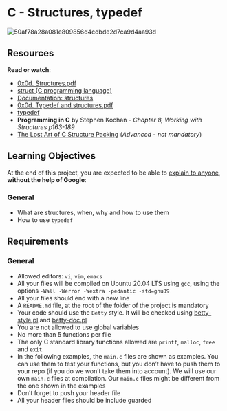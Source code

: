 # C - Structures, typedef

![50af78a28a081e809856d4cdbde2d7ca9d4aa93d](https://user-images.githubusercontent.com/90220978/155236213-f7538b78-003b-46e9-a94a-69ac2a3e57fe.jpg)

<h2>Resources</h2>

<p><strong>Read or watch</strong>:</p>

<ul>
<li><a href="/rltoken/Rc1JAo6IS9HkELfLUylh2g" title="0x0d. Structures.pdf" target="_blank">0x0d. Structures.pdf</a></li>
<li><a href="/rltoken/sF_gQY2e9CP95XbgWQkduA" title="struct (C programming language)" target="_blank">struct (C programming language)</a> </li>
<li><a href="/rltoken/7VySR2oMyxk7VMR8LLOvZA" title="Documentation: structures" target="_blank">Documentation: structures</a> </li>
<li><a href="/rltoken/kef9P9qRh_co4dxwHU8QGA" title="0x0d. Typedef and structures.pdf" target="_blank">0x0d. Typedef and structures.pdf</a></li>
<li><a href="/rltoken/-vbMNPFrIA5PcVs4RiWr4g" title="typedef" target="_blank">typedef</a> </li>
<li><strong>Programming in C</strong> by Stephen Kochan - <em>Chapter 8, Working with Structures p163-189</em></li>
<li><a href="/rltoken/92gDeb3TtzgLDpzo9DXfZg" title="The Lost Art of C Structure Packing" target="_blank">The Lost Art of C Structure Packing</a> (<em>Advanced - not mandatory</em>)</li>
</ul>

<h2>Learning Objectives</h2>

<p>At the end of this project, you are expected to be able to <a href="/rltoken/SJC6PvFo2vSFZW0M7u-caw" title="explain to anyone" target="_blank">explain to anyone</a>, <strong>without the help of Google</strong>:</p>

<h3>General</h3>

<ul>
<li>What are structures, when, why and how to use them</li>
<li>How to use <code>typedef</code></li>
</ul>

<h2>Requirements</h2>

<h3>General</h3>

<ul>
<li>Allowed editors: <code>vi</code>, <code>vim</code>, <code>emacs</code></li>
<li>All your files will be compiled on Ubuntu 20.04 LTS using <code>gcc</code>, using the options <code>-Wall -Werror -Wextra -pedantic -std=gnu89</code></li>
<li>All your files should end with a new line</li>
<li>A <code>README.md</code> file, at the root of the folder of the project is mandatory</li>
<li>Your code should use the <code>Betty</code> style. It will be checked using <a href="https://github.com/holbertonschool/Betty/blob/master/betty-style.pl" title="betty-style.pl" target="_blank">betty-style.pl</a> and <a href="https://github.com/holbertonschool/Betty/blob/master/betty-doc.pl" title="betty-doc.pl" target="_blank">betty-doc.pl</a></li>
<li>You are not allowed to use global variables</li>
<li>No more than 5 functions per file</li>
<li>The only C standard library functions allowed are <code>printf</code>, <code>malloc</code>, <code>free</code> and <code>exit</code>. </li>
<li>In the following examples, the <code>main.c</code> files are shown as examples. You can use them to test your functions, but you don’t have to push them to your repo (if you do we won’t take them into account). We will use our own <code>main.c</code> files at compilation. Our <code>main.c</code> files might be different from the one shown in the examples</li>
<li>Don’t forget to push your header file</li>
<li>All your header files should be include guarded</li>
</ul>

</div>
